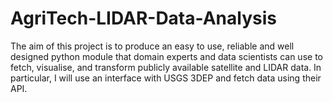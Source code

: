 # AgriTech-LIDAR-Data-Analysis
The aim of this project is to produce an easy to use, reliable and well designed python module that domain experts and data scientists can use to fetch, visualise, and transform publicly available satellite and LIDAR data. In particular, I will use an interface with USGS 3DEP and fetch data using their API. 
